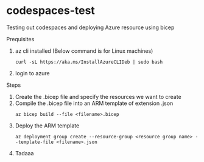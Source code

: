 # codespaces-test
Testing out codespaces and deploying Azure resource using bicep

Prequisites
1. az cli installed (Below command is for Linux machines)
    ```
    curl -sL https://aka.ms/InstallAzureCLIDeb | sudo bash
    ```
2. login to azure

Steps
1. Create the .bicep file and specify the resources we want to create
2. Compile the .bicep file into an ARM template of extension .json
    ```
    az bicep build --file <filename>.bicep
    ```
3. Deploy the ARM template
    ```
    az deployment group create --resource-group <resource group name> --template-file <filename>.json
    ```
4. Tadaaa